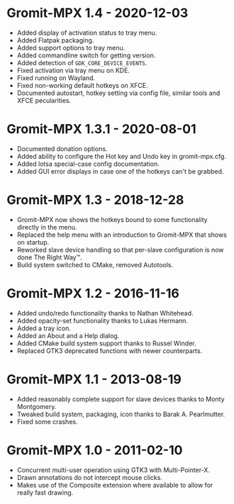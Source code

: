 # Gromit-MPX 1.4 - 2020-12-03
   * Added display of activation status to tray menu.
   * Added Flatpak packaging.
   * Added support options to tray menu.
   * Added commandline switch for getting version.
   * Added detection of `GDK_CORE_DEVICE_EVENTS`.
   * Fixed activation via tray menu on KDE.
   * Fixed running on Wayland.
   * Fixed non-working default hotkeys on XFCE.
   * Documented autostart, hotkey setting via config file, similar tools and XFCE pecularities. 


# Gromit-MPX 1.3.1 - 2020-08-01
   * Documented donation options.
   * Added ability to configure the Hot key and Undo key in gromit-mpx.cfg.
   * Added lotsa special-case config documentation.
   * Added GUI error displays in case one of the hotkeys can't be grabbed.


# Gromit-MPX 1.3 - 2018-12-28
   * Gromit-MPX now shows the hotkeys bound to some functionality directly in the menu.
   * Replaced the help menu with an introduction to Gromit-MPX that shows on startup.
   * Reworked slave device handling so that per-slave configuration is now done The Right
     Way™.
   * Build system switched to CMake, removed Autotools.


# Gromit-MPX 1.2 - 2016-11-16
   * Added undo/redo functionality thanks to Nathan Whitehead.
   * Added opacity-set functionality thanks to Lukas Hermann.
   * Added a tray icon.
   * Added an About and a Help dialog.
   * Added CMake build system support thanks to Russel Winder.
   * Replaced GTK3 deprecated functions with newer counterparts.


# Gromit-MPX 1.1 - 2013-08-19
   * Added reasonably complete support for slave devices thanks to Monty Montgomery.
   * Tweaked build system, packaging, icon thanks to Barak A. Pearlmutter.
   * Fixed some crashes.


# Gromit-MPX 1.0 - 2011-02-10
   * Concurrent multi-user operation using GTK3 with Multi-Pointer-X.
   * Drawn annotations do not intercept mouse clicks.
   * Makes use of the Composite extension where available to allow for
     really fast drawing.
